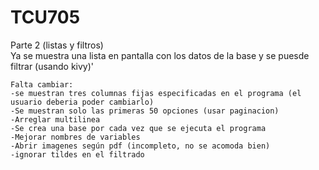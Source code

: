 # TCU705
Parte 2 (listas y filtros)    
    Ya se muestra una lista en pantalla con los datos de la base y se puesde filtrar (usando kivy)'

    Falta cambiar:
    -se muestran tres columnas fijas especificadas en el programa (el usuario deberia poder cambiarlo)
    -Se muestran solo las primeras 50 opciones (usar paginacion)
    -Arreglar multilinea
    -Se crea una base por cada vez que se ejecuta el programa
    -Mejorar nombres de variables
    -Abrir imagenes según pdf (incompleto, no se acomoda bien)
    -ignorar tildes en el filtrado